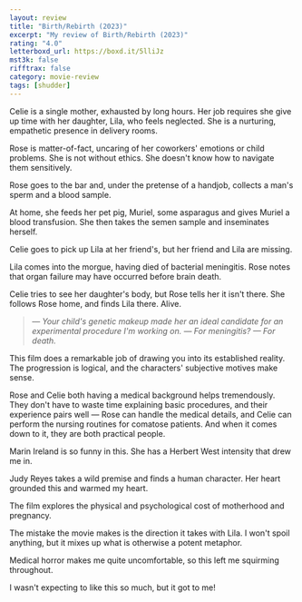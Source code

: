 ```yaml
---
layout: review
title: "Birth/Rebirth (2023)"
excerpt: "My review of Birth/Rebirth (2023)"
rating: "4.0"
letterboxd_url: https://boxd.it/5lliJz
mst3k: false
rifftrax: false
category: movie-review
tags: [shudder]
---
```


Celie is a single mother, exhausted by long hours. Her job requires she give up time with her daughter, Lila, who feels neglected. She is a nurturing, empathetic presence in delivery rooms.

Rose is matter-of-fact, uncaring of her coworkers' emotions or child problems. She is not without ethics. She doesn't know how to navigate them sensitively.

Rose goes to the bar and, under the pretense of a handjob, collects a man's sperm and a blood sample.

At home, she feeds her pet pig, Muriel, some asparagus and gives Muriel a blood transfusion. She then takes the semen sample and inseminates herself.

Celie goes to pick up Lila at her friend's, but her friend and Lila are missing.

Lila comes into the morgue, having died of bacterial meningitis. Rose notes that organ failure may have occurred before brain death.

Celie tries to see her daughter's body, but Rose tells her it isn't there. She follows Rose home, and finds Lila there. Alive.

<blockquote><i>— Your child's genetic makeup made her an ideal candidate for an experimental procedure I'm working on.
</i><i>— For meningitis?
</i><i>— For death.</i></blockquote>This film does a remarkable job of drawing you into its established reality. The progression is logical, and the characters' subjective motives make sense.

Rose and Celie both having a medical background helps tremendously. They don't have to waste time explaining basic procedures, and their experience pairs well — Rose can handle the medical details, and Celie can perform the nursing routines for comatose patients. And when it comes down to it, they are both practical people.

Marin Ireland is so funny in this. She has a Herbert West intensity that drew me in.

Judy Reyes takes a wild premise and finds a human character. Her heart grounded this and warmed my heart.

The film explores the physical and psychological cost of motherhood and pregnancy.

The mistake the movie makes is the direction it takes with Lila. I won't spoil anything, but it mixes up what is otherwise a potent metaphor.

Medical horror makes me quite uncomfortable, so this left me squirming throughout.

I wasn't expecting to like this so much, but it got to me!
